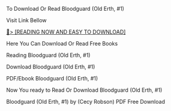 To Download Or Read Bloodguard (Old Erth, #1)

Visit Link Bellow

<a href="https://uk.ebookarea.xyz/?book=61431953-bloodguard">📖&gt; [READING NOW AND EASY TO DOWNLOAD]</a>

Here You Can Download Or Read Free Books

Reading Bloodguard (Old Erth, #1)

Download Bloodguard (Old Erth, #1)

PDF/Ebook Bloodguard (Old Erth, #1)

Now You ready to Read Or Download Bloodguard (Old Erth, #1)

Bloodguard (Old Erth, #1) by (Cecy Robson) PDF Free Download
